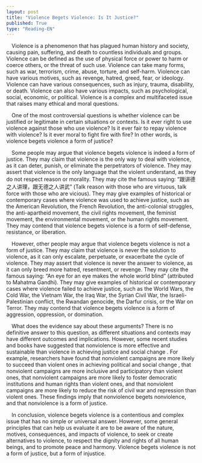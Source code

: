 ```yaml
---
layout: post
title: "Violence Begets Violence: Is It Justice?"
published: True
type: "Reading-EN"
---
```


&emsp;Violence is a phenomenon that has plagued human history and society, causing pain, suffering, and death to countless individuals and groups. Violence can be defined as the use of physical force or power to harm or coerce others, or the threat of such use. Violence can take many forms, such as war, terrorism, crime, abuse, torture, and self-harm. Violence can have various motives, such as revenge, hatred, greed, fear, or ideology. Violence can have various consequences, such as injury, trauma, disability, or death. Violence can also have various impacts, such as psychological, social, economic, or political. Violence is a complex and multifaceted issue that raises many ethical and moral questions.

&emsp;One of the most controversial questions is whether violence can be justified or legitimate in certain situations or contexts. Is it ever right to use violence against those who use violence? Is it ever fair to repay violence with violence? Is it ever moral to fight fire with fire? In other words, is violence begets violence a form of justice?

&emsp;Some people may argue that violence begets violence is indeed a form of justice. They may claim that violence is the only way to deal with violence, as it can deter, punish, or eliminate the perpetrators of violence. They may assert that violence is the only language that the violent understand, as they do not respect reason or morality. They may cite the famous saying: “跟讲德之人讲理，跟无德之人讲武” (Talk reason with those who are virtuous, talk force with those who are vicious). They may give examples of historical or contemporary cases where violence was used to achieve justice, such as the American Revolution, the French Revolution, the anti-colonial struggles, the anti-apartheid movement, the civil rights movement, the feminist movement, the environmental movement, or the human rights movement. They may contend that violence begets violence is a form of self-defense, resistance, or liberation.

&emsp;However, other people may argue that violence begets violence is not a form of justice. They may claim that violence is never the solution to violence, as it can only escalate, perpetuate, or exacerbate the cycle of violence. They may assert that violence is never the answer to violence, as it can only breed more hatred, resentment, or revenge. They may cite the famous saying: “An eye for an eye makes the whole world blind” (attributed to Mahatma Gandhi). They may give examples of historical or contemporary cases where violence failed to achieve justice, such as the World Wars, the Cold War, the Vietnam War, the Iraq War, the Syrian Civil War, the Israeli-Palestinian conflict, the Rwandan genocide, the Darfur crisis, or the War on Terror. They may contend that violence begets violence is a form of aggression, oppression, or domination.

&emsp;What does the evidence say about these arguments? There is no definitive answer to this question, as different situations and contexts may have different outcomes and implications. However, some recent studies and books have suggested that nonviolence is more effective and sustainable than violence in achieving justice and social change . For example, researchers have found that nonviolent campaigns are more likely to succeed than violent ones in achieving political and social change , that nonviolent campaigns are more inclusive and participatory than violent ones, that nonviolent campaigns are more likely to foster democratic institutions and human rights than violent ones, and that nonviolent campaigns are more likely to reduce the risk of civil war and repression than violent ones. These findings imply that nonviolence begets nonviolence, and that nonviolence is a form of justice.

&emsp;In conclusion, violence begets violence is a contentious and complex issue that has no simple or universal answer. However, some general principles that can help us evaluate it are to be aware of the nature, motives, consequences, and impacts of violence, to seek or create alternatives to violence, to respect the dignity and rights of all human beings, and to promote peace and harmony. Violence begets violence is not a form of justice, but a form of injustice.
